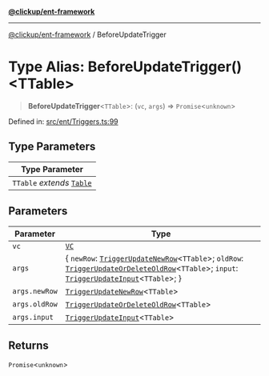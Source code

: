[**@clickup/ent-framework**](../README.md)

***

[@clickup/ent-framework](../globals.md) / BeforeUpdateTrigger

# Type Alias: BeforeUpdateTrigger()\<TTable\>

> **BeforeUpdateTrigger**\<`TTable`\>: (`vc`, `args`) => `Promise`\<`unknown`\>

Defined in: [src/ent/Triggers.ts:99](https://github.com/clickup/ent-framework/blob/master/src/ent/Triggers.ts#L99)

## Type Parameters

| Type Parameter |
| ------ |
| `TTable` *extends* [`Table`](Table.md) |

## Parameters

| Parameter | Type |
| ------ | ------ |
| `vc` | [`VC`](../classes/VC.md) |
| `args` | \{ `newRow`: [`TriggerUpdateNewRow`](TriggerUpdateNewRow.md)\<`TTable`\>; `oldRow`: [`TriggerUpdateOrDeleteOldRow`](TriggerUpdateOrDeleteOldRow.md)\<`TTable`\>; `input`: [`TriggerUpdateInput`](TriggerUpdateInput.md)\<`TTable`\>; \} |
| `args.newRow` | [`TriggerUpdateNewRow`](TriggerUpdateNewRow.md)\<`TTable`\> |
| `args.oldRow` | [`TriggerUpdateOrDeleteOldRow`](TriggerUpdateOrDeleteOldRow.md)\<`TTable`\> |
| `args.input` | [`TriggerUpdateInput`](TriggerUpdateInput.md)\<`TTable`\> |

## Returns

`Promise`\<`unknown`\>
